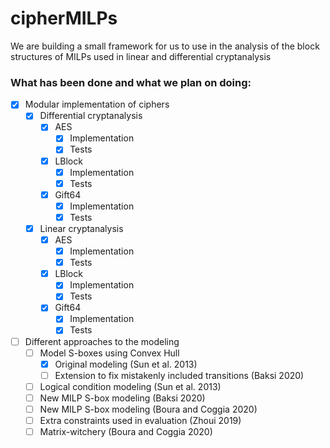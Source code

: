 # cipherMILPs
We are building a small framework for us to use in the analysis of the block structures of MILPs used in linear and differential cryptanalysis

### What has been done and what we plan on doing:
- [x] Modular implementation of ciphers
  - [x] Differential cryptanalysis
    - [x] AES
      - [x] Implementation
      - [x] Tests
    - [x] LBlock
      - [x] Implementation
      - [x] Tests
    - [x] Gift64
      - [x] Implementation
      - [x] Tests
  - [x] Linear cryptanalysis
    - [x] AES
      - [x] Implementation
      - [x] Tests
    - [x] LBlock
      - [x] Implementation
      - [x] Tests
    - [x] Gift64
      - [x] Implementation
      - [x] Tests

- [ ] Different approaches to the modeling
  - [ ] Model S-boxes using Convex Hull
    - [x] Original modeling (Sun et al. 2013)
    - [ ] Extension to fix mistakenly included transitions (Baksi 2020)
  - [ ] Logical condition modeling (Sun et al. 2013) 
  - [ ] New MILP S-box modeling (Baksi 2020)
  - [ ] New MILP S-box modeling (Boura and Coggia 2020)
  - [ ] Extra constraints used in evaluation (Zhoui 2019)
  - [ ] Matrix-witchery (Boura and Coggia 2020)
